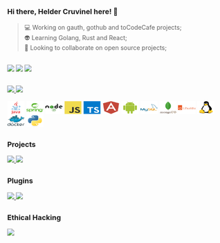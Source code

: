 ##
### Hi there, Helder Cruvinel here! 👋

>:computer: Working on gauth, gothub and toCodeCafe projects;<br>
>:alien: Learning Golang, Rust and React;<br>
>:mag_right: Looking to collaborate on open source projects;<br>

<br>

<div>
  <a href="mailto:heldercruvinel@gmail.com" target="_blank"><img src="https://img.shields.io/badge/Gmail-D14836?style=for-the-badge&logo=gmail&logoColor=white"></a>
  <a href="mailto:heldercruvinel@protonmail.com" target="_blank"><img src="https://img.shields.io/badge/ProtonMail-8B89CC?style=for-the-badge&logo=protonmail&logoColor=white"></a>
  <a href="https://www.linkedin.com/in/helder-de-souza-cruvinel-0309a270" target="_blank"><img src="https://img.shields.io/badge/LinkedIn-0077B5?style=for-the-badge&logo=linkedin&logoColor=white"></a>
</div>

##

<div>
  <a href="https://github.com/heldercruvinel">
  <img height="180em" src="https://github-readme-stats.vercel.app/api?username=heldercruvinel&show_icons=true&bg_color=424242&title_color=42A5F5&icon_color=7E57C2&text_color=BDBDBD&custom_title=Helder%27s%20Github%20stats&include_all_commits=true&count_private=true">
  <img height="180em" src="https://github-readme-stats.vercel.app/api/top-langs/?username=heldercruvinel&layout=compact&bg_color=424242&title_color=42A5F5&show_icons=true&icon_color=7E57C2&text_color=BDBDBD&count_private=true&custom_title=Used%20Languages&card_width=180em">
  </a>
</div>

<div style="display: inline_block"><br>
  <img align="center" alt="Helder-Js" height="30" width="40" src="https://github.com/devicons/devicon/blob/master/icons/java/java-original-wordmark.svg">
  <img align="center" alt="Helder-Js" height="30" width="40" src="https://github.com/devicons/devicon/blob/master/icons/spring/spring-original-wordmark.svg">
  <img align="center" alt="Helder-Js" height="30" width="40" src="https://github.com/devicons/devicon/blob/master/icons/nodejs/nodejs-original-wordmark.svg">
   <img align="center" alt="Helder-Js" height="30" width="40" src="https://github.com/devicons/devicon/blob/master/icons/javascript/javascript-original.svg">
  <img align="center" alt="Helder-Js" height="30" width="40" src="https://github.com/devicons/devicon/blob/master/icons/typescript/typescript-original.svg">
   <img align="center" alt="Helder-Js" height="30" width="40" src="https://github.com/devicons/devicon/blob/master/icons/angularjs/angularjs-plain.svg">
  <img align="center" alt="Helder-Js" height="30" width="40" src="https://github.com/devicons/devicon/blob/master/icons/android/android-original.svg">
  <img align="center" alt="Helder-Js" height="30" width="40" src="https://github.com/devicons/devicon/blob/master/icons/mysql/mysql-original-wordmark.svg">
  <img align="center" alt="Helder-Js" height="30" width="40" src="https://github.com/devicons/devicon/blob/master/icons/mongodb/mongodb-original-wordmark.svg">
  <img align="center" alt="Helder-Js" height="30" width="40" src="https://github.com/devicons/devicon/blob/master/icons/ubuntu/ubuntu-plain-wordmark.svg">
  <img align="center" alt="Helder-Js" height="30" width="40" src="https://github.com/devicons/devicon/blob/master/icons/linux/linux-original.svg">
  <img align="center" alt="Helder-Js" height="30" width="40" src="https://github.com/devicons/devicon/blob/master/icons/docker/docker-original-wordmark.svg">
  <img align="center" alt="Helder-Js" height="30" width="40" src="https://github.com/devicons/devicon/blob/master/icons/python/python-original.svg">
</div>

##

### Projects

<div  style="display: inline_block">
    <a href="https://github.com/heldercruvinel/sentryapi" height="120em">
       <img src="https://github-readme-stats.vercel.app/api/pin/?username=heldercruvinel&repo=sentryapi&show_owner=true&bg_color=424242&title_color=42A5F5&icon_color=7E57C2&text_color=BDBDBD">
    </a>
    <a href="https://github.com/heldercruvinel/carroControleRemoto" height="120em">
       <img src="https://github-readme-stats.vercel.app/api/pin/?username=heldercruvinel&repo=carroControleRemoto&show_owner=true&bg_color=424242&title_color=42A5F5&icon_color=7E57C2&text_color=BDBDBD">
    </a>
</div>

##

### Plugins

<div  style="display: inline_block">     
    <a href="https://github.com/heldercruvinel/vim-config" height="120em">
       <img src="https://github-readme-stats.vercel.app/api/pin/?username=heldercruvinel&repo=vim-config&show_owner=true&bg_color=424242&title_color=42A5F5&icon_color=7E57C2&text_color=BDBDBD">
    </a> 
    <a href="https://github.com/heldercruvinel/zshell-config" height="120em">
       <img src="https://github-readme-stats.vercel.app/api/pin/?username=heldercruvinel&repo=zshell-config&show_owner=true&bg_color=424242&title_color=42A5F5&icon_color=7E57C2&text_color=BDBDBD">
    </a>  
</div>

##

### Ethical Hacking

<div  style="display: inline_block">
    <a href="https://github.com/heldercruvinel/linux-essentials-for-ethical-hacking" height="120em">
       <img src="https://github-readme-stats.vercel.app/api/pin/?username=heldercruvinel&repo=linux-essentials-for-ethical-hacking&show_owner=true&bg_color=424242&title_color=42A5F5&icon_color=7E57C2&text_color=BDBDBD">
    </a>
</div>

##






<!-- Here are some ideas to get you started:
- 🤔 I’m looking for help with ...
- 💬 Ask me about ...
- 📫 How to reach me: ...
- 😄 Pronouns: ...
- ⚡ Fun fact: ...
-  -->

